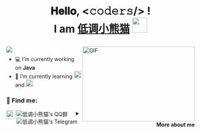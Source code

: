 <!-- 
### Hi there 👋

Here are some ideas to get you started:

- 🔭 I’m currently working on ...
- 🌱 I’m currently learning ...
- 👯 I’m looking to collaborate on ...
- 🤔 I’m looking for help with ...
- 💬 Ask me about ...
- 📫 How to reach me: ...
- 😄 Pronouns: ...
- ⚡ Fun fact: ...
-->

<h1 align="center">
  𝐇𝐞𝐥𝐥𝐨, &lt;𝚌𝚘𝚍𝚎𝚛𝚜/&gt; ! 
  <br/>
  I am <a target="_blank" href="https://github.com/java-aodeng">低调小熊猫</a>

  <a target="_blank">
      <img src="https://uss.ilovey.live/github/Hi.gif" width="40px" />    
  </a>
</h1>

<div style="padding: 10px 0;">
<a target="_blank">
  <a href="https://github.com/java-aodeng"><img align="right" height="200" width="300" alt="GIF" src="https://uss.ilovey.live/github/image.gif" /></a>
  <a href="https://github.com/java-aodeng"><img align="left" src="https://github-readme-stats.vercel.app/api?username=java-aodeng&show_icons=true" /></a>
</a>
</div>

<div style="padding: 0px;">

- :computer: I’m currently working on **Java**
- :pushpin: I’m currently learning  <img height="20" src="https://golang.org/lib/godoc/images/go-logo-blue.svg"> and <img height="20" src="https://uss.ilovey.live/github/vue.png">

### :mag_right: Find me:

[<img alt="低调小熊猫's Twitter" align="left" width="24px" src="https://cdn.jsdelivr.net/npm/simple-icons@latest/icons/twitter.svg"/>](https://twitter.com/java_aodeng)
[<img alt="低调小熊猫's QQ群" align="left" src="https://img.shields.io/badge/chat-%E4%BD%8E%E8%B0%83%E5%B0%8F%E7%86%8A%E7%8C%ABQQ%E7%BE%A4-yellow.svg"/>](https://jq.qq.com/?_wv=1027&k=574chhz)
[<img alt="低调小熊猫's Telegram" align="left" src="https://img.shields.io/badge/telegram-%E4%BD%8E%E8%B0%83%E5%B0%8F%E7%86%8A%E7%8C%AB--%E5%AE%98%E6%96%B9%E9%83%A8%E8%90%BD-orange.svg"/>](https://t.me/joinchat/LSsyBxVKLGEkF5MtIhg6TQ)


<details align="right">
    <summary>
        <b>More about me</b>
    </summary>
<br>

<div align="left">
  
- 科学上网：低至7.2元/月，秒开YouTube 1080蓝光   

- 腾讯云服务器代理特价：轻量云服务器三年只需170元 最高可节省12579元 详情：https://ilovey.live/2021/09/14/ad001/

- 邮箱联系：java@aodeng.cc  
  </div>
